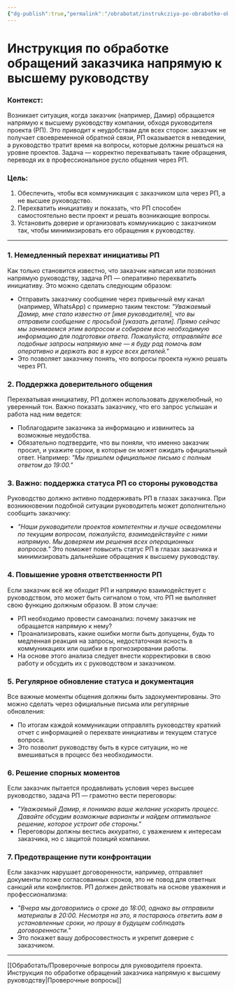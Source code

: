 ```yaml
---
{"dg-publish":true,"permalink":"/obrabotat/instrukcziya-po-obrabotke-obrashhenij-zakazchika-napryamuyu-k-vysshemu-rukovodstvu/"}
---
```



# Инструкция по обработке обращений заказчика напрямую к высшему руководству

### Контекст:
Возникает ситуация, когда заказчик (например, Дамир) обращается напрямую к высшему руководству компании, обходя руководителя проекта (РП). Это приводит к неудобствам для всех сторон: заказчик не получает своевременной обратной связи, РП оказывается в неведении, а руководство тратит время на вопросы, которые должны решаться на уровне проектов. Задача — корректно перехватывать такие обращения, переводя их в профессиональное русло общения через РП.

### Цель:
1. Обеспечить, чтобы вся коммуникация с заказчиком шла через РП, а не высшее руководство.
2. Перехватить инициативу и показать, что РП способен самостоятельно вести проект и решать возникающие вопросы.
3. Установить доверие и организовать коммуникацию с заказчиком так, чтобы минимизировать его обращения к руководству.

---

### 1. Немедленный перехват инициативы РП
Как только становится известно, что заказчик написал или позвонил напрямую руководству, задача РП — оперативно перехватить инициативу. Это можно сделать следующим образом:
   - Отправить заказчику сообщение через привычный ему канал (например, WhatsApp) с примерно таким текстом:
     _"Уважаемый Дамир, мне стало известно от [имя руководителя], что вы отправили сообщение с просьбой [указать детали]. Прямо сейчас мы занимаемся этим вопросом и собираем всю необходимую информацию для подготовки ответа. Пожалуйста, отправляйте все подобные запросы напрямую мне — я буду рад помочь вам оперативно и держать вас в курсе всех деталей."_ 
   - Это позволяет заказчику понять, что вопросы проекта нужно решать через РП.

### 2. Поддержка доверительного общения
Перехватывая инициативу, РП должен использовать дружелюбный, но уверенный тон. Важно показать заказчику, что его запрос услышан и работа над ним ведется:
   - Поблагодарите заказчика за информацию и извинитесь за возможные неудобства.
   - Обязательно подтвердите, что вы поняли, что именно заказчик просил, и укажите сроки, в которые он может ожидать официальный ответ. Например: _"Мы пришлем официальное письмо с полным ответом до 19:00."_

### 3. Важно: поддержка статуса РП со стороны руководства
Руководство должно активно поддерживать РП в глазах заказчика. При возникновении подобной ситуации руководитель может дополнительно сообщить заказчику:
   - _"Наши руководители проектов компетентны и лучше осведомлены по текущим вопросам, пожалуйста, взаимодействуйте с ними напрямую. Мы доверяем им решения всех операционных вопросов."_ 
   Это поможет повысить статус РП в глазах заказчика и минимизировать дальнейшие обращения к высшему руководству.

### 4. Повышение уровня ответственности РП
Если заказчик всё же обходит РП и напрямую взаимодействует с руководством, это может быть сигналом о том, что РП не выполняет свою функцию должным образом. В этом случае:
   - РП необходимо провести самоанализ: почему заказчик не обращается напрямую к нему?
   - Проанализировать, какие ошибки могли быть допущены, будь то медленная реакция на запросы, недостаточная ясность в коммуникациях или ошибки в прогнозировании работы.
   - На основе этого анализа следует внести корректировки в свою работу и обсудить их с руководством и заказчиком.

### 5. Регулярное обновление статуса и документация
Все важные моменты общения должны быть задокументированы. Это можно сделать через официальные письма или регулярные обновления:
   - По итогам каждой коммуникации отправлять руководству краткий отчет с информацией о перехвате инициативы и текущем статусе вопроса.
   - Это позволит руководству быть в курсе ситуации, но не вмешиваться в процесс без необходимости.

### 6. Решение спорных моментов
Если заказчик пытается продавливать условия через высшее руководство, задача РП — грамотно вести переговоры:
   - _"Уважаемый Дамир, я понимаю ваше желание ускорить процесс. Давайте обсудим возможные варианты и найдем оптимальное решение, которое устроит обе стороны."_
   - Переговоры должны вестись аккуратно, с уважением к интересам заказчика, но с защитой позиций компании.

### 7. Предотвращение пути конфронтации
Если заказчик нарушает договоренности, например, отправляет документы позже согласованных сроков, это не повод для ответных санкций или конфликтов. РП должен действовать на основе уважения и профессионализма:
   - _"Вчера мы договорились о сроке до 18:00, однако вы отправили материалы в 20:00. Несмотря на это, я постараюсь ответить вам в установленные сроки, но прошу в будущем соблюдать договоренности."_ 
   - Это покажет вашу добросовестность и укрепит доверие с заказчиком.

---
[[Обработать/Проверочные вопросы для руководителя проекта. Инструкция по обработке обращений заказчика напрямую к высшему руководству\|Проверочные вопросы]]